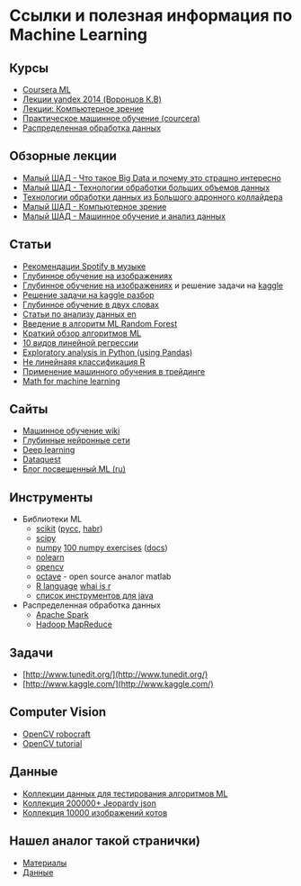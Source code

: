 # Ссылки и полезная информация по Machine Learning

## Курсы
* [Coursera ML](https://www.coursera.org/course/ml)
* [Лекции yandex 2014 (Воронцов К.В)](https://www.youtube.com/playlist?list=PLJOzdkh8T5kp99tGTEFjH_b9zqEQiiBtC)
* [Лекции: Компьютерное зрение](https://www.youtube.com/watch?v=yPkadNzedRk&list=PLbwKcm5vdiSa3wctonyNCSOPRVz2x_Pav)
* [Практическое машинное обучение (courcera)](https://www.coursera.org/course/predmachlearn)
* [Распределенная обработка данных](https://www.youtube.com/playlist?list=PLJOzdkh8T5krFksX90QkuntWC6vflDZZU)
 
## Обзорные лекции
* [Малый ШАД - Что такое Big Data и почему это страшно интересно](https://www.youtube.com/watch?v=TEHdfPa1eJA&index=1&list=PLO_5DvaQ-gsbhgaBVCn2dwD3IG4RVQpWf)
* [Малый ШАД - Технологии обработки больших объемов данных](https://www.youtube.com/watch?v=_PhMVOZuPoA&index=7&list=PLO_5DvaQ-gsbhgaBVCn2dwD3IG4RVQpWf)
* [Технологии обработки данных из Большого адронного коллайдера](https://www.youtube.com/watch?v=efsPgxh5yH4&index=18&list=PLO_5DvaQ-gsbhgaBVCn2dwD3IG4RVQpWf)
* [Малый ШАД - Компьютерное зрение](https://www.youtube.com/watch?v=uKzDRNTjlWw&index=6&list=PLO_5DvaQ-gsbcywvM06CF22Xz8Ij8iHCY)
* [Малый ШАД - Машинное обучение и анализ данных](https://www.youtube.com/watch?v=utP5kqDEjao&index=20&list=PLO_5DvaQ-gsbcywvM06CF22Xz8Ij8iHCY)

## Статьи
* [Рекомендации Spotify в музыке](http://benanne.github.io/2014/08/05/spotify-cnns.html)
* [Глубинное обучение на изображениях](http://www.pyimagesearch.com/2014/09/22/getting-started-deep-learning-python/)
* [Глубинное обучение на изображениях](http://habrahabr.ru/post/249089/) и решение задачи на [kaggle](https://inclass.kaggle.com/c/svhn-mipt2)
* [Решение задачи на kaggle разбор](http://www.kaggle.com/c/titanic-gettingStarted/details/getting-started-with-excel)
* [Глубинное обучение в двух словах](http://nikhilbuduma.com/2014/12/29/deep-learning-in-a-nutshell)
* [Статьи по анализу данных en](http://www.datasciencecentral.com/profiles/blogs/another-set-of-great-articles-and-resources-mostly-external)
* [Введение в алгоритм ML Random Forest](http://www.analyticsvidhya.com/blog/2014/06/introduction-random-forest-simplified/)
* [Краткий обзор алгоритмов ML](http://www.datasciencecentral.com/profiles/blogs/a-tour-of-machine-learning-algorithms)
* [10 видов линейной регрессии](http://www.datasciencecentral.com/profiles/blogs/10-types-of-regressions-which-one-to-use)
* [Exploratory analysis in Python (using Pandas)](http://www.analyticsvidhya.com/blog/2014/08/baby-steps-python-performing-exploratory-analysis-python/)
* [Не линейнаяя классификация R](http://machinelearningmastery.com/non-linear-classification-in-r/)
* [Применение машинного обучения в трейдинге](http://habrahabr.ru/post/234303/)
* [Math for machine learning](http://fastml.com/math-for-machine-learning/)

## Сайты
* [Машинное обучение wiki](http://www.machinelearning.ru/)
* [Глубинные нейронные сети](http://neuralnetworksanddeeplearning.com/)
* [Deep learning](http://deeplearning.net/)
* [Dataquest](https://dataquest.io)
* [Блог посвещенный ML (ru)](http://igorsubbotin.blogspot.ru/)

## Инструменты
* Библиотеки ML
  * [scikit](http://scikit-learn.org/stable/documentation.html)     ([русс](http://igorsubbotin.blogspot.ru/2015/01/intro-to-scikit-learn.html),
[habr](http://habrahabr.ru/post/247751))
  * [scipy](http://www.scipy.org/docs.html)
  * [numpy](http://www.numpy.org/) [100 numpy exercises](http://www.labri.fr/perso/nrougier/teaching/numpy.100/)
([docs](http://docs.scipy.org/doc/numpy/))
  * [nolearn](https://pythonhosted.org/nolearn/)
  * [opencv](http://opencv.org/)
  * [octave](https://www.gnu.org/software/octave/) - open source аналог matlab
  * [R language](http://www.r-project.org/) [whai is r](http://machinelearningmastery.com/what-is-r/)
  * [список инструментов для java](http://machinelearningmastery.com/java-machine-learning/)
* Распределенная обработка данных
  * [Apache Spark](https://spark.apache.org/)
  * [Hadoop MapReduce](http://hadoop.apache.org/)

## Задачи
* [http://www.tunedit.org/](http://www.tunedit.org/)
* [http://www.kaggle.com/](http://www.kaggle.com/)

## Computer Vision
* [OpenCV robocraft](http://robocraft.ru/page/opencv/)
* [OpenCV tutorial](http://talkera.org/opencv/)

## Данные 
* [Коллекции данных для тестирования алгоритмов ML](http://archive.ics.uci.edu/ml/)
* [Коллекция 200000+ Jeopardy json](http://www.reddit.com/r/datasets/comments/1uyd0t/200000_jeopardy_questions_in_a_json_file/)
* [Коллекция 10000 изображений котов](http://137.189.35.203/WebUI/CatDatabase/catData.html)

## Нашел аналог такой странички)
* [Материалы](https://github.com/datasciencemasters/go)
* [Данные](https://github.com/datasciencemasters/data)